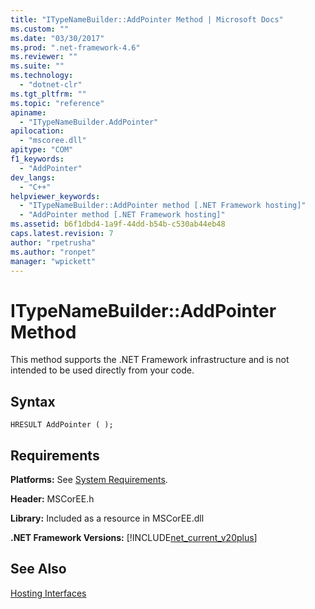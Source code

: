 ```yaml
---
title: "ITypeNameBuilder::AddPointer Method | Microsoft Docs"
ms.custom: ""
ms.date: "03/30/2017"
ms.prod: ".net-framework-4.6"
ms.reviewer: ""
ms.suite: ""
ms.technology: 
  - "dotnet-clr"
ms.tgt_pltfrm: ""
ms.topic: "reference"
apiname: 
  - "ITypeNameBuilder.AddPointer"
apilocation: 
  - "mscoree.dll"
apitype: "COM"
f1_keywords: 
  - "AddPointer"
dev_langs: 
  - "C++"
helpviewer_keywords: 
  - "ITypeNameBuilder::AddPointer method [.NET Framework hosting]"
  - "AddPointer method [.NET Framework hosting]"
ms.assetid: b6f1dbd4-1a9f-44dd-b54b-c530ab44eb48
caps.latest.revision: 7
author: "rpetrusha"
ms.author: "ronpet"
manager: "wpickett"
---
```

# ITypeNameBuilder::AddPointer Method
This method supports the .NET Framework infrastructure and is not intended to be used directly from your code.  
  
## Syntax  
  
```  
HRESULT AddPointer ( );  
```  
  
## Requirements  
 **Platforms:** See [System Requirements](../../../../docs/framework/getting-started/system-requirements.md).  
  
 **Header:** MSCorEE.h  
  
 **Library:** Included as a resource in MSCorEE.dll  
  
 **.NET Framework Versions:** [!INCLUDE[net_current_v20plus](../../../../includes/net-current-v20plus-md.md)]  
  
## See Also  
 [Hosting Interfaces](../../../../docs/framework/unmanaged-api/hosting/hosting-interfaces.md)